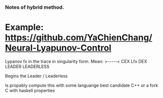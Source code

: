 ### Notes of hybrid method.

# Example: https://github.com/YaChienChang/Neural-Lyapunov-Control

 Lypanov fx  in the trace in singularity form.
Mean:   >-----<
      CEX Lfx   DEX
    LEADER      LEADERLESS

Begins the Leader / Leaderless   

Is propably compute this with some languange 
best candidate C++ or a fork C with haskell properties
